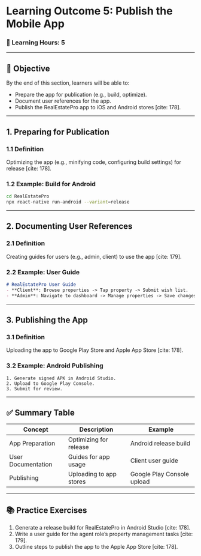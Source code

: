 # **Learning Outcome 5: Publish the Mobile App**

### 📘 Learning Hours: 5

---

## 📌 Objective

By the end of this section, learners will be able to:
- Prepare the app for publication (e.g., build, optimize).
- Document user references for the app.
- Publish the RealEstatePro app to iOS and Android stores [cite: 178].

---

## 1. **Preparing for Publication**

### 1.1 Definition
Optimizing the app (e.g., minifying code, configuring build settings) for release [cite: 178].

### 1.2 Example: Build for Android
```bash
cd RealEstatePro
npx react-native run-android --variant=release
```

---

## 2. **Documenting User References**

### 2.1 Definition
Creating guides for users (e.g., admin, client) to use the app [cite: 179].

### 2.2 Example: User Guide
```markdown
# RealEstatePro User Guide
- **Client**: Browse properties -> Tap property -> Submit wish list.
- **Admin**: Navigate to dashboard -> Manage properties -> Save changes.
```

---

## 3. **Publishing the App**

### 3.1 Definition
Uploading the app to Google Play Store and Apple App Store [cite: 178].

### 3.2 Example: Android Publishing
```plaintext
1. Generate signed APK in Android Studio.
2. Upload to Google Play Console.
3. Submit for review.
```

---

## ✅ Summary Table
| Concept               | Description                              | Example                        |
|-----------------------|------------------------------------------|--------------------------------|
| App Preparation       | Optimizing for release                   | Android release build          |
| User Documentation    | Guides for app usage                     | Client user guide              |
| Publishing            | Uploading to app stores                  | Google Play Console upload     |

---

## 📚 Practice Exercises
1. Generate a release build for RealEstatePro in Android Studio [cite: 178].
2. Write a user guide for the agent role’s property management tasks [cite: 179].
3. Outline steps to publish the app to the Apple App Store [cite: 178].